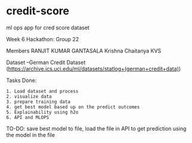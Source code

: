

# credit-score
ml ops app for cred score dataset

Week 6 Hackathon: Group 22 

Members
RANJIT KUMAR GANTASALA
Krishna Chaitanya KVS

Dataset –German Credit Dataset
(https://archive.ics.uci.edu/ml/datasets/statlog+(german+credit+data))


Tasks Done:

    1. Load dataset and process
    2. visualize data
    3. prepare training data
    4. get best model based up on the predict outcomes
    5. Explainability using h2o
    6. API and MLOPS 
TO-DO: save best model to file, load the file in API to get prediction using the model in the file
